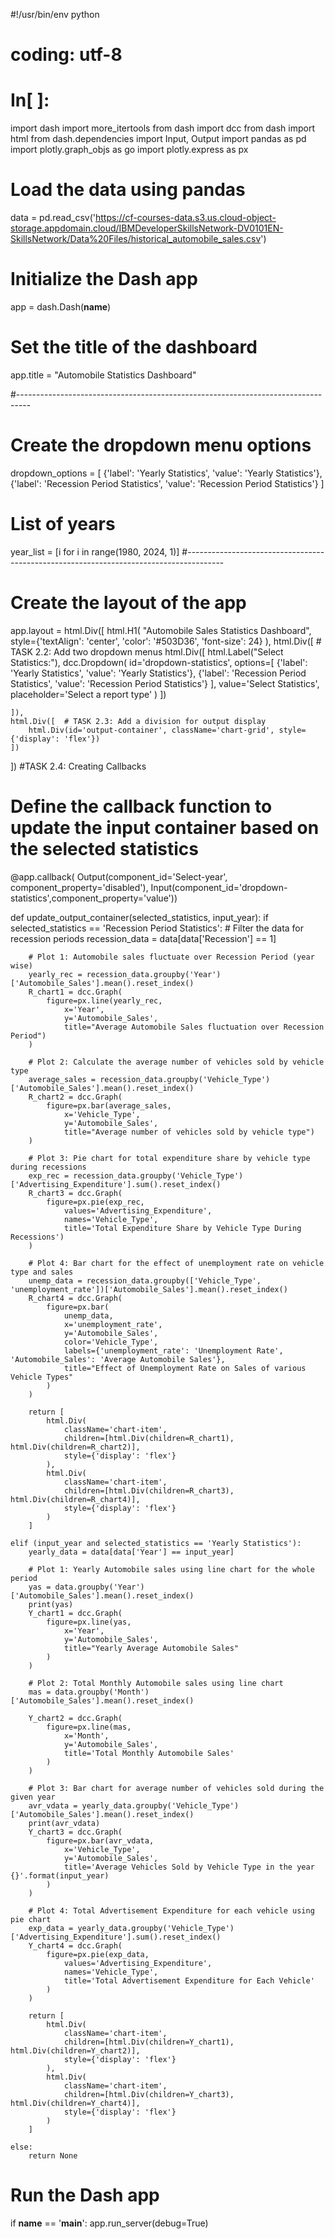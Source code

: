 #!/usr/bin/env python
# coding: utf-8

# In[ ]:


import dash
import more_itertools
from dash import dcc
from dash import html
from dash.dependencies import Input, Output
import pandas as pd
import plotly.graph_objs as go
import plotly.express as px

# Load the data using pandas
data = pd.read_csv('https://cf-courses-data.s3.us.cloud-object-storage.appdomain.cloud/IBMDeveloperSkillsNetwork-DV0101EN-SkillsNetwork/Data%20Files/historical_automobile_sales.csv')

# Initialize the Dash app
app = dash.Dash(__name__)

# Set the title of the dashboard
app.title = "Automobile Statistics Dashboard"

#---------------------------------------------------------------------------------
# Create the dropdown menu options
dropdown_options = [
    {'label': 'Yearly Statistics', 'value': 'Yearly Statistics'},
    {'label': 'Recession Period Statistics', 'value': 'Recession Period Statistics'}
]
# List of years 
year_list = [i for i in range(1980, 2024, 1)]
#---------------------------------------------------------------------------------------
# Create the layout of the app
app.layout = html.Div([
    html.H1(
        "Automobile Sales Statistics Dashboard",
        style={'textAlign': 'center', 'color': '#503D36', 'font-size': 24}
    ),
    html.Div([  # TASK 2.2: Add two dropdown menus
        html.Div([
            html.Label("Select Statistics:"),
            dcc.Dropdown(
                id='dropdown-statistics',
                options=[
                    {'label': 'Yearly Statistics', 'value': 'Yearly Statistics'},
                    {'label': 'Recession Period Statistics', 'value': 'Recession Period Statistics'}
                ],
                value='Select Statistics',
                placeholder='Select a report type'
            )
        ])

    ]),
    html.Div([  # TASK 2.3: Add a division for output display
        html.Div(id='output-container', className='chart-grid', style={'display': 'flex'})
    ])
])
#TASK 2.4: Creating Callbacks
# Define the callback function to update the input container based on the selected statistics
@app.callback(
    Output(component_id='Select-year', component_property='disabled'),
    Input(component_id='dropdown-statistics',component_property='value'))


def update_output_container(selected_statistics, input_year):
    if selected_statistics == 'Recession Period Statistics':
        # Filter the data for recession periods
        recession_data = data[data['Recession'] == 1]

        # Plot 1: Automobile sales fluctuate over Recession Period (year wise)
        yearly_rec = recession_data.groupby('Year')['Automobile_Sales'].mean().reset_index()
        R_chart1 = dcc.Graph(
            figure=px.line(yearly_rec, 
                x='Year',
                y='Automobile_Sales',
                title="Average Automobile Sales fluctuation over Recession Period")
        )

        # Plot 2: Calculate the average number of vehicles sold by vehicle type
        average_sales = recession_data.groupby('Vehicle_Type')['Automobile_Sales'].mean().reset_index()
        R_chart2 = dcc.Graph(
            figure=px.bar(average_sales,
                x='Vehicle_Type',
                y='Automobile_Sales',
                title="Average number of vehicles sold by vehicle type")
        )

        # Plot 3: Pie chart for total expenditure share by vehicle type during recessions
        exp_rec = recession_data.groupby('Vehicle_Type')['Advertising_Expenditure'].sum().reset_index()
        R_chart3 = dcc.Graph(
            figure=px.pie(exp_rec, 
                values='Advertising_Expenditure', 
                names='Vehicle_Type', 
                title='Total Expenditure Share by Vehicle Type During Recessions')
        )

        # Plot 4: Bar chart for the effect of unemployment rate on vehicle type and sales
        unemp_data = recession_data.groupby(['Vehicle_Type', 'unemployment_rate'])['Automobile_Sales'].mean().reset_index()
        R_chart4 = dcc.Graph(
            figure=px.bar(
                unemp_data,
                x='unemployment_rate',
                y='Automobile_Sales',
                color='Vehicle_Type',
                labels={'unemployment_rate': 'Unemployment Rate', 'Automobile_Sales': 'Average Automobile Sales'},
                title="Effect of Unemployment Rate on Sales of various Vehicle Types"
            )
        )

        return [
            html.Div(
                className='chart-item', 
                children=[html.Div(children=R_chart1), html.Div(children=R_chart2)],
                style={'display': 'flex'}
            ),
            html.Div(
                className='chart-item', 
                children=[html.Div(children=R_chart3), html.Div(children=R_chart4)],
                style={'display': 'flex'}
            )
        ]

    elif (input_year and selected_statistics == 'Yearly Statistics'):
        yearly_data = data[data['Year'] == input_year]

        # Plot 1: Yearly Automobile sales using line chart for the whole period
        yas = data.groupby('Year')['Automobile_Sales'].mean().reset_index()
        print(yas)
        Y_chart1 = dcc.Graph(
            figure=px.line(yas,
                x='Year',
                y='Automobile_Sales',
                title="Yearly Average Automobile Sales"
            )
        )

        # Plot 2: Total Monthly Automobile sales using line chart
        mas = data.groupby('Month')['Automobile_Sales'].mean().reset_index()

        Y_chart2 = dcc.Graph(
            figure=px.line(mas,
                x='Month',
                y='Automobile_Sales',
                title='Total Monthly Automobile Sales'
            )
        )

        # Plot 3: Bar chart for average number of vehicles sold during the given year
        avr_vdata = yearly_data.groupby('Vehicle_Type')['Automobile_Sales'].mean().reset_index()
        print(avr_vdata)
        Y_chart3 = dcc.Graph(
            figure=px.bar(avr_vdata,
                x='Vehicle_Type',
                y='Automobile_Sales',
                title='Average Vehicles Sold by Vehicle Type in the year {}'.format(input_year)
            )
        )

        # Plot 4: Total Advertisement Expenditure for each vehicle using pie chart
        exp_data = yearly_data.groupby('Vehicle_Type')['Advertising_Expenditure'].sum().reset_index()
        Y_chart4 = dcc.Graph(
            figure=px.pie(exp_data, 
                values='Advertising_Expenditure', 
                names='Vehicle_Type',
                title='Total Advertisement Expenditure for Each Vehicle'
            )
        )

        return [
            html.Div(
                className='chart-item',
                children=[html.Div(children=Y_chart1), html.Div(children=Y_chart2)],
                style={'display': 'flex'}
            ),
            html.Div(
                className='chart-item',
                children=[html.Div(children=Y_chart3), html.Div(children=Y_chart4)],
                style={'display': 'flex'}
            )
        ]

    else:
        return None

# Run the Dash app
if __name__ == '__main__':
    app.run_server(debug=True)

